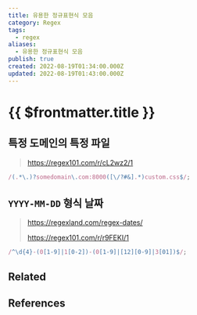 ```yaml
---
title: 유용한 정규표현식 모음
category: Regex
tags:
  - regex
aliases:
  - 유용한 정규표현식 모음
publish: true
created: 2022-08-19T01:34:00.000Z
updated: 2022-08-19T01:43:00.000Z
---
```


# {{ $frontmatter.title }}

## 특정 도메인의 특정 파일

> https://regex101.com/r/cL2wz2/1

```js
/(.*\.)?somedomain\.com:8000([\/?#&].*)custom.css$/;
```

## `YYYY-MM-DD` 형식 날짜

> https://regexland.com/regex-dates/
>
> https://regex101.com/r/r9FEKI/1

```js
/^\d{4}-(0[1-9]|1[0-2])-(0[1-9]|[12][0-9]|3[01])$/;
```

## Related

## References
